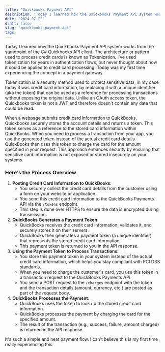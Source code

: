 ```yaml
---
title: "Quickbooks Payment API"
description: "Today I learned how the Quickbooks Payment API system works from the standpoint of the C# Quickbooks API client. The architecture or pattern used to process credit cards is known as Tokenization."
date: "2024-07-22"
draft: false
slug: "quickbooks-payment-api"
tags:
---
```


<p>Today I learned how the Quickbooks Payment API system works from the standpoint of the C# Quickbooks API client. The architecture or pattern used to process credit cards is known as Tokenization. I've used tokenization for years in authentication flows, but never thought about how it could be applied to credit card processing. Today was my first time experiencing the concept in a payment gateway. </p><p>Tokenization is a security method used to protect sensitive data, in my case today it was credit card information, by replacing it with a unique identifier (aka the token) that can be used as a reference for processing transactions without exposing the original data. Unlike an OAuth access token, the Quickbooks token is not a JWT and therefore doesn't contain any data that could be read.</p><p>When a webpage submits credit card information to QuickBooks, Quickbooks securely stores the account details and returns a token. This token serves as a reference to the stored card information within QuickBooks. When you need to process a transaction from your app, you use the generated token instead of the actual credit card details. QuickBooks then uses this token to charge the card for the amount specified in your request. This approach enhances security by ensuring that sensitive card information is not exposed or stored insecurely on your systems.</p><h3 id="heres-the-process-overview">Here's the Process Overview</h3><ol><li><strong>Posting Credit Card Information to QuickBooks</strong>:<ul><li>You securely collect the credit card details from the customer using a form on your website or application.</li><li>You send this credit card information to the QuickBooks Payments API via the <code>/tokens</code> endpoint.</li><li>This step is done over HTTPS to ensure the data is encrypted during transmission.</li></ul></li><li><strong>QuickBooks Generates a Payment Token</strong>:<ul><li>QuickBooks receives the credit card information, validates it, and securely stores it on their servers.</li><li>QuickBooks then generates a payment token (a unique identifier) that represents the stored credit card information.</li><li>This payment token is returned to you in the API response.</li></ul></li><li><strong>Using the Payment Token to Process Transactions</strong>:<ul><li>You store this payment token in your system instead of the actual credit card information, which helps you stay compliant with PCI DSS standards.</li><li>When you need to charge the customer's card, you use this token in a transaction request to the QuickBooks Payments API.</li><li>You send a POST request to the <code>/charges</code> endpoint with the token and the transaction details (amount, currency, etc.) are posted as part of the request body.</li></ul></li><li><strong>QuickBooks Processes the Payment</strong>:<ul><li>QuickBooks uses the token to look up the stored credit card information.</li><li>QuickBooks processes the payment by charging the card for the specified amount.</li><li>The result of the transaction (e.g., success, failure, amount charged) is returned in the API response.</li></ul></li></ol><p>It's such a simple and neat payment flow. I can't believe this is my first time really experiencing this. </p>
